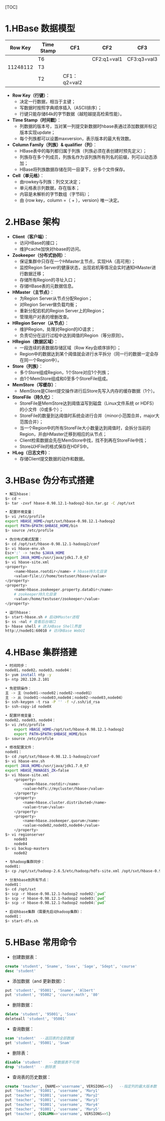 [TOC]

# 1.HBase 数据模型
| Row Key | Time Stamp | CF1 | CF2 | CF3 |
| --- | --- | --- | --- | --- |
|  | T6 |  | CF2:q1=val1 | CF3:q3=val3 |
| 11248112 | T3 |  |  |  |
|  | T2 | CF1：q2=val2 |  |  |

* **Row Key（行键）**：
    * 决定一行数据，相当于主键；
    * 写数据时按照字典顺序插入（ASCII排序）；
    * 行键只能存储64k的字节数据（越短越提高检索性能）。
* **Time Stamp（时间戳）**：
    * 列数据的版本号，当对某一列提交新数据时hbase表通过添加数据并标记版本实现update；
    * 每个列族都可以设置maxversion，表示版本的最大有效数。
* **Column Family（列族）& qualifier（列）**：
    * HBase表中的每列都归属于列族（列族必须在表创建时预先定义）；
    * 列族存在多个列成员，列族名作为该列族所有列名的前缀，列可以动态添加；
    * HBase将列族数据存储在同一目录下，分多个文件保存。
* **Cell（单元格）**：
    * 由rowkey与列族：列交叉决定；
    * 单元格表示列数据，存在版本；
    * 内容是未解析的字节数组（字节码）；
    * 由 {row key，column =（<family> + <qualifier>），version} 唯一决定。

# 2.HBase 架构

* **Client（客户端）**：
    * 访问HBase的接口；
    * 维护cache加快对hbase的访问。
* **Zookeeper（分布式协同）**：
    * 保证集群中只存在一个HMaster主节点，实现HA（高可用）；
    * 监控Region Server的健康状态，出现宕机等情况会实时通知HMaster进行数据迁移；
    * 存储所有Region的寻址入口；
    * 存储HBase表的元数据信息。
* **HMaster（主节点）**：
    * 为Region Server从节点分配Region；
    * 对Region Server做负载均衡；
    * 重新分配宕机的Region Server上的Region；
    * 管理用户对表的增删改查。
* **HRegion Server（从节点）**：
    * 维护Region，处理对Region的IO请求；
    * 负责切分在运行过程中达到阈值的Region（等分原则）。
* **HRegion（数据区域）**：
    * 一段连续的表数据存储区域（Row Key会顺序排列）；
    * Region中的数据达到某个阈值就会进行水平拆分（同一行的数据一定会存在同一个Region中）。
* **Store（列族）**：
    * 多个Store组成Region，1个Store对应1个列族；
    * 由1个MemStore组成和0至多个StoreFile组成。
* **MemStore（写缓存）**：
    * MemStore是Client提交操作进行后Store先写入内存的缓存数据（1个）。
* **StoreFile（持久化）**：
    * StoreFile是MemStore达到阈值溢写到磁盘（Linux文件系统 or HDFS）的小文件（0或多个）；
    * StoreFile的数量到达阈值时系统会进行合并（minor小范围合并，major大范围合并）；
    * 当一个Region中的所有StoreFile大小数量达到阈值时，会拆分当前的Region，并由HMaster迁移到相应的从节点；
    * Client检索数据会先在MemStore中找，找不到再在StoreFile中找；
    * Store以HFile的格式保存在HDFS中。
* **HLog（日志文件）**：
    * 存储Client提交数据的动作和数据。

# 3.HBase 伪分布式搭建

```bash
• 解压hbase：
$> cd ~
$> tar -zxvf hbase-0.98.12.1-hadoop2-bin.tar.gz -C /opt/sxt

• 配置环境变量：
$> vi /etc/profile
export HBASE_HOME=/opt/sxt/hbase-0.98.12.1-hadoop2
export PATH=$PATH:$HBASE_HOME/bin
$> source /etc/profile

• 伪分布式模式配置：
$> cd /opt/sxt/hbase-0.98.12.1-hadoop2/conf
$> vi hbase-env.sh
Esc+':' -> !echo $JAVA_HOME
export JAVA_HOME=/usr/java/jdk1.7.0_67
$> vi hbase-site.xml
<property>
    <name>hbase.rootdir</name> # hbase持久化目录
    <value>file:///home/testuser/hbase</value> 
</property>
<property>
    <name>hbase.zookeeper.property.dataDir</name>
    # zookeeper持久化目录
    <value>/home/testuser/zookeeper</value>
</property>

• 运行hbase：
$> start-hbase.sh # 启动HMaster进程
$> ss -nal # 查看后台端口
$> hbase shell # 进入HBase Shell界面
http://node01:60010 # 访问HBase WebUI
```

# 4.HBase 集群搭建
```bash
• 时间同步：
node01，node02，node03，node04：
$> yum install ntp -y
$> ntp 202.120.2.101

• 免密钥操作：
主 -> 主（node01->node02；node02->node01）
主 -> 从（node01->node03,node04；node02->node03,node04）
$> ssh-keygen -t rsa -P '' -f ~/.ssh/id_rsa
$> ssh-copy-id node0X

• 配置环境变量：
node02，node03，node04：
$> vi /etc/profile
    export HBASE_HOME=/opt/sxt/hbase-0.98.12.1-hadoop2
    export PATH=$PATH:$HBASE_HOME/bin
$> source /etc/profile

• 修改配置文件：
node01：
$> cd /opt/sxt/hbase-0.98.12.1-hadoop2/conf
$> vi hbase-env.sh
export JAVA_HOME=/usr/java/jdk1.7.0_67
export HBASE_MANAGES_ZK=false
$> vi hbase-site.xml
    <property>
        <name>hbase.rootdir</name> 
        <value>hdfs://mycluster/hbase</value> 
    </property>
    <property>
        <name>hbase.cluster.distributed</name> 
        <value>true</value> 
    </property>
    <property>
        <name>hbase.zookeeper.quorum</name> 
        <value>node02,node03,node04</value> 
    </property>
$> vi regionserver
    node03
    node04
$> vi backup-masters
    node02

• 与hadoop集群同步：
node01:
$> cp /opt/sxt/hadoop-2.6.5/etc/hadoop/hdfs-site.xml /opt/sxt/hbase-0.98.12.1-hadoop2/conf

• 分发hbase到所有节点：
node01：
$> cd /opt/sxt
$> scp -r hbase-0.98.12.1-hadoop2 node02:`pwd`
$> scp -r hbase-0.98.12.1-hadoop2 node03:`pwd`
$> scp -r hbase-0.98.12.1-hadoop2 node04:`pwd`

• 启动hbase集群（需要先启动hadoop集群）：
node01：
$> start-dfs.sh
```

# 5.HBase 常用命令
* 创建数据表：
```sql
create 'student', 'Sname', 'Ssex', 'Sage', 'Sdept', 'course'
desc 'student'
```
* 添加数据（and 更新数据）：
```sql
put 'student', '95001', 'Sname', 'Albert'
put 'student', '95002', 'cource:math', '80'
```
* 删除数据：
```sql
delete 'student', '95001', 'Ssex'
deleteall 'student', '95001'
```
* 查询数据：
```sql
scan 'student'	--返回表的全部数据
get 'student', '95001', 'Snam'
```
* 删除表：
```sql
disable 'student'	--使数据表不可用
drop 'student'	--删除表
```
* 查询表的历史数据：
```sql
create 'teacher', {NAME=>'username', VERSIONS=>5}	--指定列的最大版本数
put 'teacher', '91001', 'username', 'Mary1'
put 'teacher', '91001', 'username', 'Mary2'
put 'teacher', '91001', 'username', 'Mary3'
put 'teacher', '91001', 'username', 'Mary4'
put 'teacher', '91001', 'username', 'Mary5'
get 'teacher', {COLUMN=>'username', VERSIONS=>5}
```

